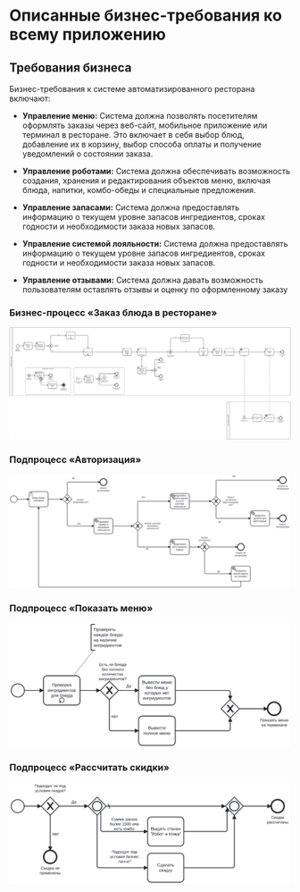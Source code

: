 # Описанные бизнес-требования ко всему приложению

## Требования бизнеса

Бизнес-требования к системе автоматизированного ресторана включают:

- **Управление меню:** 
   Система должна позволять посетителям оформлять заказы через веб-сайт, мобильное приложение или терминал в ресторане. Это включает в себя выбор блюд, добавление их в корзину, выбор способа оплаты и получение уведомлений о состоянии заказа.

- **Управление роботами:** 
   Система должна обеспечивать возможность создания, хранения и редактирования объектов меню, включая блюда, напитки, комбо-обеды и специальные предложения. 

- **Управление запасами:** 
   Система должна предоставлять информацию о текущем уровне запасов ингредиентов, сроках годности и необходимости заказа новых запасов. 

- **Управление системой лояльности:** 
   Система должна предоставлять информацию о текущем уровне запасов ингредиентов, сроках годности и необходимости заказа новых запасов. 

- **Управление отзывами:** 
   Система должна давать возможность пользователям оставлять отзывы и оценку по оформленному заказу

### Бизнес-процесс «Заказ блюда в ресторане»

 ![BPMN диаграмма](diagrams/include/BPMN-1.svg)

### Подпроцесс «Авторизация»

 ![BPMN диаграмма](diagrams/include/BPMN-2.svg)

### Подпроцесс «Показать меню»

 ![BPMN диаграмма](diagrams/include/BPMN-3.svg)

### Подпроцесс «Рассчитать скидки»

 ![BPMN диаграмма](diagrams/include/BPMN-4.svg)
